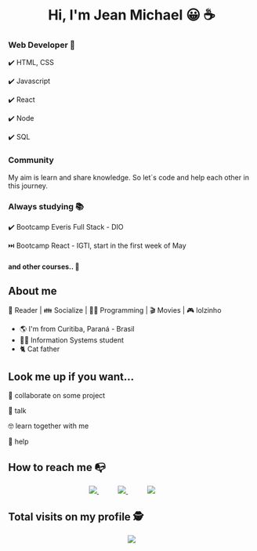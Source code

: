 

<h1 align="center"> Hi, I'm Jean Michael 😀 ☕ </h1>

### Web Developer 💼

✔️ HTML, CSS

✔️ Javascript

✔️ React 

✔️ Node

✔️ SQL

### Community

My aim is learn and share knowledge. So let´s code and help each other in this journey.
### Always studying 📚

✔️ Bootcamp Everis Full Stack - DIO

⏭️ Bootcamp React - IGTI, start in the first week of May

#### and other courses.. 🚀

## About me 

📖 Reader | 👪 Socialize | 👨‍💻 Programming | 🎬 Movies | 🎮 lolzinho

- 🌎 I'm from Curitiba, Paraná - Brasil
- 👨‍🎓 Information Systems student
- 🐈 Cat father 

## Look me up if you want...

👯 collaborate on some project

💬 talk

🤓 learn together with me

👊 help


## How to reach me 📭

<p align="center">
<a href="https://www.linkedin.com/in/jean-michael-790631195/">
        <img src="https://img.shields.io/badge/linkedin-%230077B5.svg?&amp;style=for-the-badge&amp;logo=linkedin&amp;logoColor=white&amp;link=mailto:https://www.linkedin.com/in/jean-michael-790631195/">
    </a>
&nbsp;&nbsp;&nbsp;&nbsp;&nbsp;&nbsp;&nbsp;&nbsp;&nbsp;
 <a href="mailto:rodrigoaugusto96@outlook.com">
        <img src="https://img.shields.io/badge/email-D14836?&amp;style=for-the-badge&amp;logo=gmail&amp;logoColor=white&amp;link=mailto:jeanmmclaudino@gmail.com">
    </a>
        &nbsp;&nbsp;&nbsp;&nbsp;&nbsp;&nbsp;&nbsp;&nbsp;&nbsp;
    <a href="https://www.instagram.com/https.j3an_michael/" target="_blank"><img src="https://img.shields.io/badge/-Instagram-%23E4405F?style=for-the-badge&amp;logo=instagram&amp;logoColor=white" target="_blank"></a>
            &nbsp;&nbsp;&nbsp;&nbsp;&nbsp;&nbsp;&nbsp;&nbsp;&nbsp;
</p>

 ## Total visits on my profile :detective: <br>
 </p><p align="center"> 
   <img align="center" src="https://profile-counter.glitch.me/J3anMichael/count.svg">
 </p>
